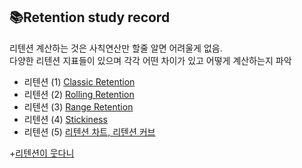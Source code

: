 ## 📚Retention study record  
리텐션 계산하는 것은 사칙연산만 할줄 알면 어려울게 없음.  
다양한 리텐션 지표들이 있으며 각각 어떤 차이가 있고 어떻게 계산하는지 파악  

- 리텐션 (1) [Classic Retention](https://velog.io/@datarian/retention1)  
- 리텐션 (2) [Rolling Retention](https://velog.io/@datarian/retention2)  
- 리텐션 (3) [Range Retention](https://velog.io/@datarian/retention3)  
- 리텐션 (4) [Stickiness](https://velog.io/@datarian/retention4)  
- 리텐션 (5) [리텐션 차트, 리텐션 커브](https://velog.io/@datarian/retention-analysis)  

+[리텐션이 웃다니](https://datarian.io/blog/munice-smile-retention?utm_source=openchat&utm_medium=social&utm_campaign=referral)
